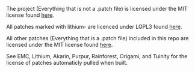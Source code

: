 The project (Everything that is not a .patch file) is licensed under the MIT license found [here](https://github.com/tr7zw/Yatopia/blob/ver/1.16.1/Licensing/MIT.md).

All patches marked with lithium- are licenced under LGPL3 found [here](https://github.com/jellysquid3/lithium-fabric/blob/1.16.x/dev/LICENSE.txt).

All other patches (Everything that is a .patch file) included in this repo are licensed under the MIT license found [here](https://github.com/tr7zw/Yatopia/blob/ver/1.16.1/Licensing/MIT.md).

See EMC, Lithium, Akarin, Purpur, Rainforest, Origami, and Tuinity for the license of patches automaticly pulled when built.
